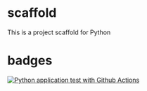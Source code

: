 # scaffold
This is a project scaffold for Python


# badges
[![Python application test with Github Actions](https://github.com/seongwcom/scaffold/actions/workflows/main.yml/badge.svg)](https://github.com/seongwcom/scaffold/actions/workflows/main.yml)
